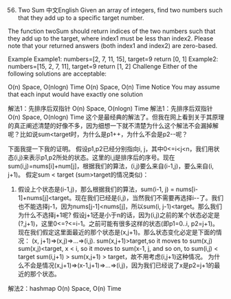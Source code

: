 56. Two Sum
中文English
Given an array of integers, find two numbers such that they add up to a specific target number.

The function twoSum should return indices of the two numbers such that they add up to the target, where index1 must be less than index2. Please note that your returned answers (both index1 and index2) are zero-based.

Example
Example1:
numbers=[2, 7, 11, 15], target=9
return [0, 1]
Example2:
numbers=[15, 2, 7, 11], target=9
return [1, 2]
Challenge
Either of the following solutions are acceptable:

O(n) Space, O(nlogn) Time
O(n) Space, O(n) Time
Notice
You may assume that each input would have exactly one solution

解法1：先排序后双指针
O(n) Space, O(nlogn) Time
解法1：先排序后双指针
O(n) Space, O(nlogn) Time
这个是最经典的解法了。但我在网上看到关于其原理的真正阐述清楚的好像不多，因为细想一下就不清楚为什么这个解法不会漏掉解呢？比如说sum<target时，为什么是p1++，为什么不会是p2--呢？

下面我提一下我的证明。
假设p1,p2已经分别指向i, j，其中0<=i<j<n，我们用状态(i,j)来表示p1,p2所处的状态。这里的i,j是排序后的序号。现在sum(i,j)=nums[i]+num[j]，根据我们的算法，(i,j)要么来自(i-1,j)，要么来自(i, j+1)。
假定sum < target (sum>target的情况类似)：
1) 假设上个状态是(i-1,j)，那么根据我们的算法，sum(i-1, j) = nums[i-1]+nums[j]<target。现在我们已经是(i,j)，当然我们不需要再选择i--了。我们也不能选择j-1，因为nums[j-1]<nums[j]，所以sum(i, j-1)<target。那么我们为什么不选择j+1呢? 假设j+1还是小于n的话，因为(i,j)之前的某个状态必定是(?,j+1)，这里0<=?<=i-1。之前可能有很多这样的状态(即p1=0..i, p2=j+1)。
现在我们假定这里面最近的那个状态是(x,j+1)。那么状态变化必定是下面的情况：
(x, j+1)=>(x,j)=>...=>(i,j).
sum(x,j+1)>target,so it moves to sum(x,j)
sum(x,j)<target, x < i, so it moves to sum(x-1, j, and so on, to sum(i,j) < target
sum(i,j+1) > sum(x,j+1) > target，故不用考虑(i,j+1)这种情况。
为什么不会是情况(x,j+1)=>(x-1,j+1)=>...=>(i,j)，因为我们已经说了x是p2=j+1的最近的那个状态。

解法2：hashmap
O(n) Space, O(n) Time
